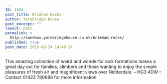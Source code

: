 ```yaml
---
ID: 1924
post_title: Brimham Rocks
author: Yorebridge House
post_excerpt: ""
layout: post
permalink: >
  http://sandbox.yorebridgehouse.co.uk/brimham-rocks/
published: true
post_date: 2015-08-24 14:46:24
---
```

This amazing collection of weird and wonderful rock formations makes a great day out for families, climbers and those wanting to enjoy the simple pleasures of fresh air and magnificent views over Nidderdale. – HG3 4DW – Contact 01423 780688 for more information